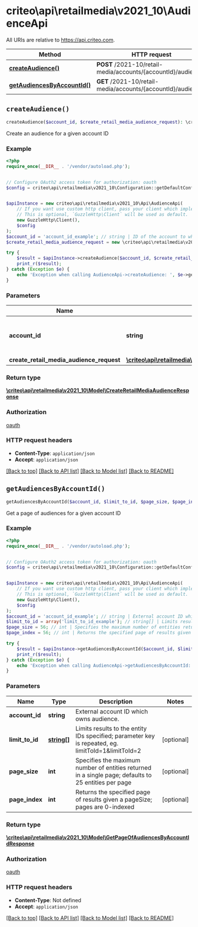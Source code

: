 # criteo\api\retailmedia\v2021_10\AudienceApi

All URIs are relative to https://api.criteo.com.

Method | HTTP request | Description
------------- | ------------- | -------------
[**createAudience()**](AudienceApi.md#createAudience) | **POST** /2021-10/retail-media/accounts/{accountId}/audiences | 
[**getAudiencesByAccountId()**](AudienceApi.md#getAudiencesByAccountId) | **GET** /2021-10/retail-media/accounts/{accountId}/audiences | 


## `createAudience()`

```php
createAudience($account_id, $create_retail_media_audience_request): \criteo\api\retailmedia\v2021_10\Model\CreateRetailMediaAudienceResponse
```



Create an audience for a given account ID

### Example

```php
<?php
require_once(__DIR__ . '/vendor/autoload.php');


// Configure OAuth2 access token for authorization: oauth
$config = criteo\api\retailmedia\v2021_10\Configuration::getDefaultConfiguration()->setAccessToken('YOUR_ACCESS_TOKEN');


$apiInstance = new criteo\api\retailmedia\v2021_10\Api\AudienceApi(
    // If you want use custom http client, pass your client which implements `GuzzleHttp\ClientInterface`.
    // This is optional, `GuzzleHttp\Client` will be used as default.
    new GuzzleHttp\Client(),
    $config
);
$account_id = 'account_id_example'; // string | ID of the account to which this audience belongs.
$create_retail_media_audience_request = new \criteo\api\retailmedia\v2021_10\Model\CreateRetailMediaAudienceRequest(); // \criteo\api\retailmedia\v2021_10\Model\CreateRetailMediaAudienceRequest

try {
    $result = $apiInstance->createAudience($account_id, $create_retail_media_audience_request);
    print_r($result);
} catch (Exception $e) {
    echo 'Exception when calling AudienceApi->createAudience: ', $e->getMessage(), PHP_EOL;
}
```

### Parameters

Name | Type | Description  | Notes
------------- | ------------- | ------------- | -------------
 **account_id** | **string**| ID of the account to which this audience belongs. |
 **create_retail_media_audience_request** | [**\criteo\api\retailmedia\v2021_10\Model\CreateRetailMediaAudienceRequest**](../Model/CreateRetailMediaAudienceRequest.md)|  |

### Return type

[**\criteo\api\retailmedia\v2021_10\Model\CreateRetailMediaAudienceResponse**](../Model/CreateRetailMediaAudienceResponse.md)

### Authorization

[oauth](../../README.md#oauth)

### HTTP request headers

- **Content-Type**: `application/json`
- **Accept**: `application/json`

[[Back to top]](#) [[Back to API list]](../../README.md#endpoints)
[[Back to Model list]](../../README.md#models)
[[Back to README]](../../README.md)

## `getAudiencesByAccountId()`

```php
getAudiencesByAccountId($account_id, $limit_to_id, $page_size, $page_index): \criteo\api\retailmedia\v2021_10\Model\GetPageOfAudiencesByAccountIdResponse
```



Get a page of audiences for a given account ID

### Example

```php
<?php
require_once(__DIR__ . '/vendor/autoload.php');


// Configure OAuth2 access token for authorization: oauth
$config = criteo\api\retailmedia\v2021_10\Configuration::getDefaultConfiguration()->setAccessToken('YOUR_ACCESS_TOKEN');


$apiInstance = new criteo\api\retailmedia\v2021_10\Api\AudienceApi(
    // If you want use custom http client, pass your client which implements `GuzzleHttp\ClientInterface`.
    // This is optional, `GuzzleHttp\Client` will be used as default.
    new GuzzleHttp\Client(),
    $config
);
$account_id = 'account_id_example'; // string | External account ID which owns audience.
$limit_to_id = array('limit_to_id_example'); // string[] | Limits results to the entity IDs specified; parameter key is repeated, eg. limitToId=1&limitToId=2
$page_size = 56; // int | Specifies the maximum number of entities returned in a single page; defaults to 25 entities per page
$page_index = 56; // int | Returns the specified page of results given a pageSize; pages are 0-indexed

try {
    $result = $apiInstance->getAudiencesByAccountId($account_id, $limit_to_id, $page_size, $page_index);
    print_r($result);
} catch (Exception $e) {
    echo 'Exception when calling AudienceApi->getAudiencesByAccountId: ', $e->getMessage(), PHP_EOL;
}
```

### Parameters

Name | Type | Description  | Notes
------------- | ------------- | ------------- | -------------
 **account_id** | **string**| External account ID which owns audience. |
 **limit_to_id** | [**string[]**](../Model/string.md)| Limits results to the entity IDs specified; parameter key is repeated, eg. limitToId&#x3D;1&amp;limitToId&#x3D;2 | [optional]
 **page_size** | **int**| Specifies the maximum number of entities returned in a single page; defaults to 25 entities per page | [optional]
 **page_index** | **int**| Returns the specified page of results given a pageSize; pages are 0-indexed | [optional]

### Return type

[**\criteo\api\retailmedia\v2021_10\Model\GetPageOfAudiencesByAccountIdResponse**](../Model/GetPageOfAudiencesByAccountIdResponse.md)

### Authorization

[oauth](../../README.md#oauth)

### HTTP request headers

- **Content-Type**: Not defined
- **Accept**: `application/json`

[[Back to top]](#) [[Back to API list]](../../README.md#endpoints)
[[Back to Model list]](../../README.md#models)
[[Back to README]](../../README.md)
